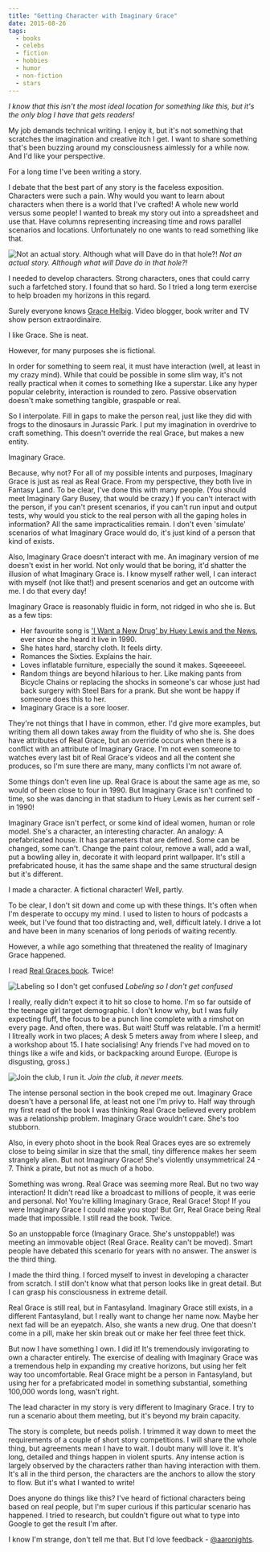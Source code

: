 ```yaml
---
title: "Getting Character with Imaginary Grace"
date: 2015-08-26
tags:
  - books
  - celebs
  - fiction
  - hobbies
  - humor
  - non-fiction
  - stars
---
```


_I know that this isn't the most ideal location for something like this, but it's the only blog I have that gets readers!_

My job demands technical writing. I enjoy it, but it's not something that scratches the imagination and creative itch I get. I want to share something that's been buzzing around my consciousness aimlessly for a while now. And I'd like your perspective.

For a long time I've been writing a story.

I debate that the best part of any story is the faceless exposition. Characters were such a pain. Why would you want to learn about characters when there is a world that I've crafted! A whole new world versus some people! I wanted to break my story out into a spreadsheet and use that. Have columns representing increasing time and rows parallel scenarios and locations. Unfortunately no one wants to read something like that.

![Not an actual story. Although what will Dave do in that hole?!](../../assets/images/blog/Spreadsheet.jpg)
_Not an actual story. Although what will Dave do in that hole?!_

I needed to develop characters. Strong characters, ones that could carry such a farfetched story. I found that so hard. So I tried a long term exercise to help broaden my horizons in this regard.

Surely everyone knows [Grace Helbig](https://www.youtube.com/user/graciehinabox). Video blogger, book writer and TV show person extraordinaire.

I like Grace. She is neat.

However, for many purposes she is fictional.

In order for something to seem real, it must have interaction (well, at least in my crazy mind). While that could be possible in some slim way, it's not really practical when it comes to something like a superstar. Like any hyper popular celebrity, interaction is rounded to zero. Passive observation doesn't make something tangible, graspable or real.

So I interpolate. Fill in gaps to make the person real, just like they did with frogs to the dinosaurs in Jurassic Park. I put my imagination in overdrive to craft something. This doesn't override the real Grace, but makes a new entity.

Imaginary Grace.

Because, why not? For all of my possible intents and purposes, Imaginary Grace is just as real as Real Grace. From my perspective, they both live in Fantasy Land. To be clear, I've done this with many people. (You should meet Imaginary Gary Busey, that would be crazy.) If you can't interact with the person, if you can't present scenarios, if you can't run input and output tests, why would you stick to the real person with all the gaping holes in information? All the same impracticalities remain. I don't even 'simulate' scenarios of what Imaginary Grace would do, it's just kind of a person that kind of exists.

Also, Imaginary Grace doesn't interact with me. An imaginary version of me doesn't exist in her world. Not only would that be boring, it'd shatter the illusion of what Imaginary Grace is. I know myself rather well, I can interact with myself (not like that!) and present scenarios and get an outcome with me. I do that every day!

Imaginary Grace is reasonably fluidic in form, not ridged in who she is. But as a few tips:

* Her favourite song is ['I Want a New Drug' by Huey Lewis and the News](https://www.youtube.com/watch?v=N6uEMOeDZsA), ever since she heard it live in 1990.
* She hates hard, starchy cloth. It feels dirty.
* Romances the Sixties. Explains the hair.
* Loves inflatable furniture, especially the sound it makes. Sqeeeeeel.
* Random things are beyond hilarious to her. Like making pants from Bicycle Chains or replacing the shocks in someone's car whose just had back surgery with Steel Bars for a prank. But she wont be happy if someone does this to her.
* Imaginary Grace is a sore looser.

They're not things that I have in common, ether. I'd give more examples, but writing them all down takes away from the fluidity of who she is. She does have attributes of Real Grace, but an override occurs when there is a conflict with an attribute of Imaginary Grace. I'm not even someone to watches every last bit of Real Grace's videos and all the content she produces, so I'm sure there are many, many conflicts I'm not aware of.

Some things don't even line up. Real Grace is about the same age as me, so would of been close to four in 1990. But Imaginary Grace isn't confined to time, so she was dancing in that stadium to Huey Lewis as her current self - in 1990!

Imaginary Grace isn't perfect, or some kind of ideal women, human or role model. She's a character, an interesting character. An analogy: A prefabricated house. It has parameters that are defined. Some can be changed, some can't. Change the paint colour, remove a wall, add a wall, put a bowling alley in, decorate it with leopard print wallpaper. It's still a prefabricated house, it has the same shape and the same structural design but it's different.

I made a character. A fictional character! Well, partly.

To be clear, I don't sit down and come up with these things. It's often when I'm desperate to occupy my mind. I used to listen to hours of podcasts a week, but I've found that too distracting and, well, difficult lately. I drive a lot and have been in many scenarios of long periods of waiting recently.

However, a while ago something that threatened the reality of Imaginary Grace happened.

I read [Real Graces book](http://www.gracesguidebook.com/). Twice!

![Labeling so I don't get confused](../../assets/images/blog/real.jpg)
_Labeling so I don't get confused_

I really, really didn't expect it to hit so close to home. I'm so far outside of the teenage girl target demographic. I don't know why, but I was fully expecting fluff, the focus to be a punch line complete with a rimshot on every page. And often, there was. But wait! Stuff was relatable. I'm a hermit! I litreally work in two places; A desk 5 meters away from where I sleep, and a workshop about 15. I hate socialising! Any friends I've had moved on to things like a wife and kids, or backpacking around Europe. (Europe is disgusting, gross.)

![Join the club, I run it.](../../assets/images/blog/zing.jpg)
_Join the club, it never meets._

The intense personal section in the book creped me out. Imaginary Grace doesn't have a personal life, at least not one I'm privy to. Half way through my first read of the book I was thinking Real Grace believed every problem was a relationship problem. Imaginary Grace wouldn't care. She's too stubborn.

Also, in every photo shoot in the book Real Graces eyes are so extremely close to being similar in size that the small, tiny difference makes her seem strangely alien. But not Imaginary Grace! She's violently unsymmetrical 24 - 7. Think a pirate, but not as much of a hobo.

Something was wrong. Real Grace was seeming more Real. But no two way interaction! It didn't read like a broadcast to millions of people, it was eerie and personal. No! You're killing Imaginary Grace, Real Grace! Stop! If you were Imaginary Grace I could make you stop! But Grr, Real Grace being Real made that impossible. I still read the book. Twice.

So an unstoppable force (Imaginary Grace. She's unstoppable!) was meeting an immovable object (Real Grace. Reality can't be moved). Smart people have debated this scenario for years with no answer. The answer is the third thing.

I made the third thing. I forced myself to invest in developing a character from scratch. I still don't know what that person looks like in great detail. But I can grasp his consciousness in extreme detail.

Real Grace is still real, but in Fantasyland. Imaginary Grace still exists, in a different Fantasyland, but I really want to change her name now. Maybe her next fad will be an eyepatch. Also, she wants a new drug. One that doesn't come in a pill, make her skin break out or make her feel three feet thick.

But now I have something I own. I did it! It's tremendously invigorating to own a character entirely. The exercise of dealing with Imaginary Grace was a tremendous help in expanding my creative horizons, but using her felt way too uncomfortable. Real Grace might be a person in Fantasyland, but using her for a prefabricated model in something substantial, something 100,000 words long, wasn't right.

The lead character in my story is very different to Imaginary Grace. I try to run a scenario about them meeting, but it's beyond my brain capacity.

The story is complete, but needs polish. I trimmed it way down to meet the requirements of a couple of short story competitions. I will share the whole thing, but agreements mean I have to wait. I doubt many will love it. It's long, detailed and things happen in violent spurts. Any intense action is largely observed by the characters rather than having interaction with them. It's all in the third person, the characters are the anchors to allow the story to flow. But it's what I wanted to write!

Does anyone do things like this? I've heard of fictional characters being based on real people, but I'm super curious if this particular scenario has happened. I tried to research, but couldn't figure out what to type into Google to get the result I'm after.

I know I'm strange, don't tell me that. But I'd love feedback - [@aaronights](http://twitter.com/aaronights).
